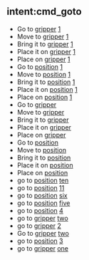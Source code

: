 ## intent:cmd_goto
- Go to [gripper](goto_cmd) [1](number)
- Move to [gripper](goto_cmd) [1](number)
- Bring it to [gripper](goto_cmd) [1](number)
- Place it on [gripper](goto_cmd) [1](number)
- Place on [gripper](goto_cmd) [1](number)
- Go to [position](goto_cmd) [1](number)
- Move to [position](goto_cmd) [1](number)
- Bring it to [position](goto_cmd) [1](number)
- Place it on [position](goto_cmd) [1](number)
- Place on [position](goto_cmd) [1](number)
- Go to [gripper](goto_cmd)
- Move to [gripper](goto_cmd)
- Bring it to [gripper](goto_cmd)
- Place it on [gripper](goto_cmd)
- Place on [gripper](goto_cmd)
- Go to [position](goto_cmd)
- Move to [position](goto_cmd)
- Bring it to [position](goto_cmd)
- Place it on [position](goto_cmd)
- Place on [position](goto_cmd)
- go to [position](goto_cmd) [ten](number:10)
- go to [position](goto_cmd) [1](number)[1](number)
- go to [position](goto_cmd) [six](number:6)
- go to [position](goto_cmd) [five](number:5)
- go to [position](goto_cmd) [4](number)
- go to [gripper](goto_cmd) [two](number:2)
- go to [gripper](goto_cmd) [2](number)
- Go to [gripper](goto_cmd) [two](number)
- go to [position](goto_cmd) [3](number)
- go to [gripper](goto_cmd) [one](number:1)
